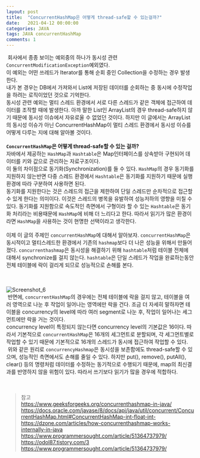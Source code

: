 ```yaml
---
layout: post
title:  "ConcurrentHashMap은 어떻게 thread-safe할 수 있는걸까?"
date:   2021-04-12 00:00:00
categories: JAVA
tags: JAVA concurrentHashMap
comments: 1
---
```

&nbsp;회사에서 종종 보이는 예외중의 하나가 동시성 관련 `ConcurrentModificationException`예외였다. <br> 
이 예외는 어떤 쓰레드가 Iterator를 통해 순회 중인 Collection을 수정하는 경우 발생한다. <br> 
내가 본 경우는 DB에서 가져와서 List에 저장된 데이터를 순회하는 중 동시에 수정작업을 하려는 로직이었던 것으로 기억한다. <br> 
동시성 관련 예외는 멀티 스레드 환경에서 서로 다른 스레드가 같은 객체에 접근하여 데이터를 조작할 때에 발생한다. 아까 말한 List인 ArrayList의 경우 thread-safe하지 않기 때문에 동시성 이슈에서 자유로울 수 없었던 것이다.  하지만 이 글에서는 ArrayList의 동시성 이슈가 아닌 ConcurrentHashMap이 멀티 스레드 환경에서 동시성 이슈를 어떻게 다루는 지에 대해 알아볼 것이다. 
<br>  
<strong>`ConcurrentHashMap`은 어떻게 thread-safe할 수 있는 걸까? </strong><br>
 자바에서 제공하는 `HashMap`과 `Hashtable`은 Map인터페이스를 상속받아 구현되어 데이터를 키와 값으로 관리하는 자료구조이다.<br> 
이 둘의 차이점으로 동기화(Synchronization)를 들 수 있다. `HashMap`의 경우 동기화를 지원하지 않는반면 다중 스레드 환경에서 `Hashtable`은 동기화를 지원하기 때문에 실행 환경에 따라 구분하여 사용하면 된다.   <br> 
동기화를 지원한다는 것은 스레드의 접근을 제한하여 단일 스레드만 순차적으로 접근할 수 있게 한다는 의미이다. 이것은 스레드의 병목을 유발하여 성능저하의 영향을 미칠 수 있다. 
동기화를 지원함으로 속도적인 측면에서 구형이라 할 수 있는 `Hashtable`은 동기화 처리라는 비용때문에 `HashMap`에 비해 더 느리다고 한다.
따라서 읽기가 많은 환경이라면 `HashMap`을 사용하는 것이 현명한 선택이라고 생각한다.  
<br>
이제 이 글의 주제인 `concurrentHashMap`에 대해서 알아보자. `concurrentHashMap`은 동시적이고 멀티스레드한 환경에서 기존의 `hashmap`보다 더 나은 성능을 위해서 만들어졌다. `concurrenthashmap`은 동시성을 해결하기 위해 `hashtable`처럼 테이블 전체에 대해서 synchronize를 걸지 않는다. `hashtable`은 단일 스레드가 작업을 완료하는동안 전체 테이블에 락이 걸리게 되므로 성능적으로 손해를 본다.   

<br><br> 
 ![Screenshot_6](https://user-images.githubusercontent.com/37571052/130328295-b560e4bc-0dcf-403d-bc53-7c42598d25e7.png) 
<br>
&nbsp;반면에, `concurrentHashMap`의 경우에는 전체 테이블에 락을 걸지 않고, 테이블을 여러 영역으로 나눈 후 작업이 일어나는 영역에만 락을 건다. 조금 더 자세히 말하자면 테이블을 concurrency의 level에 따라 여러 segment로 나눈 후, 작업이 일어나는 세그먼트에만 락을 거는 것이다.   
concurrency level이 특정되지 않는다면 concurrency level의 기본값은 16이다. 따라서 기본적으로 `concurrentHashMap`은 16개의 세그먼트로 분할되며, 각 세그먼트별로 작업할 수 있기 때문에 기본적으로 16개의 스레드가 동시에 접근하여 작업할 수 있다.   
&nbsp;위와 같은 원리로 `concurrencyHashmap`은 동시성을 보존함에도 thread-safe할 수 있으며, 성능적인 측면에서도 손해를 줄일 수 있다. 
하지만 put(), remove(), putAll(), clear() 등의 명령처럼 데이터를 수정하는 동기적으로 수행되기 때문에, map의 최신결과를 반영하지 않을 위험이 있다. 따라서 쓰기보다 읽기가 많을 경우에 적합하다.   
<br><br>
>참고 <br><https://www.geeksforgeeks.org/concurrenthashmap-in-java/><br><https://docs.oracle.com/javase/8/docs/api/java/util/concurrent/ConcurrentHashMap.html#ConcurrentHashMap-int-float-int-><br><https://dzone.com/articles/how-concurrenthashmap-works-internally-in-java><br><https://www.programmersought.com/article/51364737979/><br><https://odol87.tistory.com/3><br><https://www.programmersought.com/article/51364737979/>
